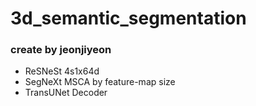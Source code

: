 # 3d_semantic_segmentation
### create by jeonjiyeon 
* ReSNeSt 4s1x64d 
* SegNeXt MSCA by feature-map size 
* TransUNet Decoder 
